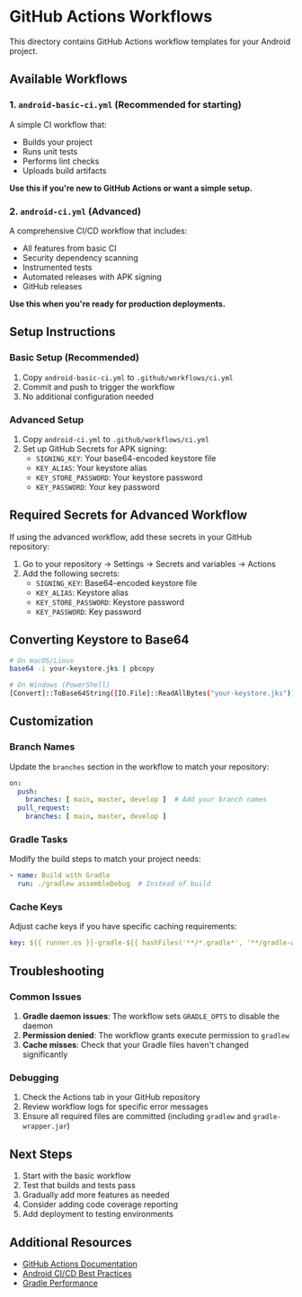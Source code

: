 # GitHub Actions Workflows

This directory contains GitHub Actions workflow templates for your Android project.

## Available Workflows

### 1. `android-basic-ci.yml` (Recommended for starting)
A simple CI workflow that:
- Builds your project
- Runs unit tests
- Performs lint checks
- Uploads build artifacts

**Use this if you're new to GitHub Actions or want a simple setup.**

### 2. `android-ci.yml` (Advanced)
A comprehensive CI/CD workflow that includes:
- All features from basic CI
- Security dependency scanning
- Instrumented tests
- Automated releases with APK signing
- GitHub releases

**Use this when you're ready for production deployments.**

## Setup Instructions

### Basic Setup (Recommended)
1. Copy `android-basic-ci.yml` to `.github/workflows/ci.yml`
2. Commit and push to trigger the workflow
3. No additional configuration needed

### Advanced Setup
1. Copy `android-ci.yml` to `.github/workflows/ci.yml`
2. Set up GitHub Secrets for APK signing:
   - `SIGNING_KEY`: Your base64-encoded keystore file
   - `KEY_ALIAS`: Your keystore alias
   - `KEY_STORE_PASSWORD`: Your keystore password
   - `KEY_PASSWORD`: Your key password

## Required Secrets for Advanced Workflow

If using the advanced workflow, add these secrets in your GitHub repository:

1. Go to your repository → Settings → Secrets and variables → Actions
2. Add the following secrets:
   - `SIGNING_KEY`: Base64-encoded keystore file
   - `KEY_ALIAS`: Keystore alias
   - `KEY_STORE_PASSWORD`: Keystore password
   - `KEY_PASSWORD`: Key password

## Converting Keystore to Base64

```bash
# On macOS/Linux
base64 -i your-keystore.jks | pbcopy

# On Windows (PowerShell)
[Convert]::ToBase64String([IO.File]::ReadAllBytes("your-keystore.jks"))
```

## Customization

### Branch Names
Update the `branches` section in the workflow to match your repository:
```yaml
on:
  push:
    branches: [ main, master, develop ]  # Add your branch names
  pull_request:
    branches: [ main, master, develop ]
```

### Gradle Tasks
Modify the build steps to match your project needs:
```yaml
- name: Build with Gradle
  run: ./gradlew assembleDebug  # Instead of build
```

### Cache Keys
Adjust cache keys if you have specific caching requirements:
```yaml
key: ${{ runner.os }}-gradle-${{ hashFiles('**/*.gradle*', '**/gradle-wrapper.properties') }}
```

## Troubleshooting

### Common Issues

1. **Gradle daemon issues**: The workflow sets `GRADLE_OPTS` to disable the daemon
2. **Permission denied**: The workflow grants execute permission to `gradlew`
3. **Cache misses**: Check that your Gradle files haven't changed significantly

### Debugging

1. Check the Actions tab in your GitHub repository
2. Review workflow logs for specific error messages
3. Ensure all required files are committed (including `gradlew` and `gradle-wrapper.jar`)

## Next Steps

1. Start with the basic workflow
2. Test that builds and tests pass
3. Gradually add more features as needed
4. Consider adding code coverage reporting
5. Add deployment to testing environments

## Additional Resources

- [GitHub Actions Documentation](https://docs.github.com/en/actions)
- [Android CI/CD Best Practices](https://developer.android.com/studio/build/building-cmdline)
- [Gradle Performance](https://docs.gradle.org/current/userguide/performance.html)
